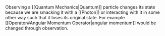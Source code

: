 Observing a [[Quantum Mechanics|Quantum]] particle changes its state because we are smacking it with a [[Photon]] or interacting with it in some other way such that it loses its original state. For example [[Operator#Angular Momentum Operator|angular momentum]] would be changed through observation.